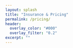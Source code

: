 ```yaml
---
layout: splash
title: "Insurance & Pricing"
permalink: /pricing/
header:
  overlay_color: "#000"
  overlay_filter: "0.2"
excerpt: ""
---
```


<!-- Placeholder content. Replace with accepted insurance, cash rates, and billing FAQ. -->